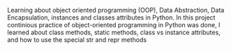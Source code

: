 Learning about object oriented programming (OOP), Data Abstraction, Data Encapsulation, instances and classes attributes in Python. In this project continious practice of object-oriented programming in Python was done, I learned about class methods, static methods, class vs instance attributes, and how to use the special str and repr methods
